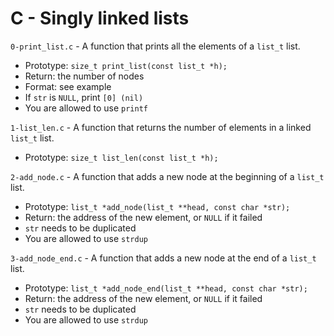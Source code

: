 # C - Singly linked lists

`0-print_list.c` - A function that prints all the elements of a `list_t` list.
- Prototype: `size_t print_list(const list_t *h);`
- Return: the number of nodes
- Format: see example
- If `str` is `NULL`, print `[0] (nil)`
- You are allowed to use `printf`

`1-list_len.c` - A function that returns the number of elements in a linked `list_t` list.
- Prototype: `size_t list_len(const list_t *h);`

`2-add_node.c` - A function that adds a new node at the beginning of a `list_t` list.
- Prototype: `list_t *add_node(list_t **head, const char *str);`
- Return: the address of the new element, or `NULL` if it failed
- `str` needs to be duplicated
- You are allowed to use `strdup`

`3-add_node_end.c` - A function that adds a new node at the end of a `list_t` list.
- Prototype: `list_t *add_node_end(list_t **head, const char *str);`
- Return: the address of the new element, or `NULL` if it failed
- `str` needs to be duplicated
- You are allowed to use `strdup`
